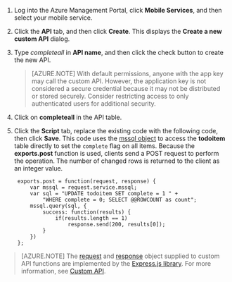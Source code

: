 ﻿

1. Log into the Azure Management Portal, click **Mobile Services**, and then select your mobile service.

2. Click the **API** tab, and then click **Create**. This displays the **Create a new custom API** dialog.

3. Type _completeall_ in **API name**, and then click the check button to create the new API.

	> [AZURE.NOTE] With default permissions, anyone with the app key may call the custom API. However, the application key is not considered a secure credential because it may not be distributed or stored securely. Consider restricting access to only authenticated users for additional security.

4. Click on **completeall** in the API table.

5. Click the **Script** tab, replace the existing code with the following code, then click **Save**. 	This code uses the [mssql object] to access the **todoitem** table directly to set the `complete` flag on all items. Because the **exports.post** function is used, clients send a POST request to perform the operation. The number of changed rows is returned to the client as an integer value.


		exports.post = function(request, response) {
			var mssql = request.service.mssql;
			var sql = "UPDATE todoitem SET complete = 1 " +
                "WHERE complete = 0; SELECT @@ROWCOUNT as count";
			mssql.query(sql, {
				success: function(results) {
					if(results.length == 1)
						response.send(200, results[0]);
				}
			})
		};



> [AZURE.NOTE]
> The <a href="http://msdn.microsoft.com/library/windowsazure/jj554218.aspx" target="_blank">request</a> and <a href="http://msdn.microsoft.com/library/windowsazure/dn303373.aspx" target="_blank">response</a> object supplied to custom API functions are implemented by the <a href="http://go.microsoft.com/fwlink/p/?LinkId=309046" target="_blank">Express.js library</a>. For more information, see <a href="http://msdn.microsoft.com/library/windowsazure/dn280974.aspx" target="_blank">Custom API</a>.

<!-- Anchors. -->

<!-- Images. -->

<!-- URLs. -->
[mssql object]: http://msdn.microsoft.com/library/windowsazure/jj554212.aspx
